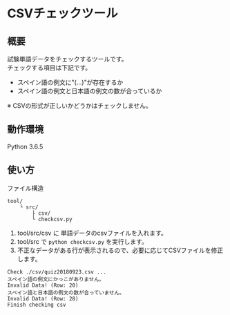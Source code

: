 # CSVチェックツール
## 概要
試験単語データをチェックするツールです。<br>
チェックする項目は下記です。
- スペイン語の例文に"(...)"が存在するか
- スペイン語の例文と日本語の例文の数が合っているか

※ CSVの形式が正しいかどうかはチェックしません。

## 動作環境
Python 3.6.5

## 使い方
ファイル構造
```
tool/
    └ src/
        ├ csv/
        └ checkcsv.py
```

1. tool/src/csv に 単語データのcsvファイルを入れます。
1. tool/src で `python checkcsv.py` を実行します。
1. 不正なデータがある行が表示されるので、必要に応じてCSVファイルを修正します。
```
Check ./csv/quiz20180923.csv ...
スペイン語の例文にかっこがありません。
Invalid Data! (Row: 20)
スペイン語と日本語の例文の数が合っていません。
Invalid Data! (Row: 28)
Finish checking csv
```
